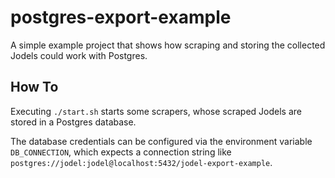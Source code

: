# postgres-export-example

A simple example project that shows how scraping and 
storing the collected Jodels could work with Postgres.

## How To

Executing `./start.sh` starts some scrapers, whose
scraped Jodels are stored in a Postgres database.

The database credentials can be configured via the
environment variable `DB_CONNECTION`, which expects
a connection string like `postgres://jodel:jodel@localhost:5432/jodel-export-example`.
